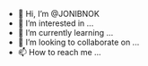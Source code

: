 - 👋 Hi, I’m @JONIBNOK
- 👀 I’m interested in ...
- 🌱 I’m currently learning ...
- 💞️ I’m looking to collaborate on ...
- 📫 How to reach me ...

<!---
JONIBNOK/JONIBNOK is a ✨ special ✨ repository because its `README.md` (this file) appears on your GitHub profile.
You can click the Preview link to take a look at your changes.
--->
